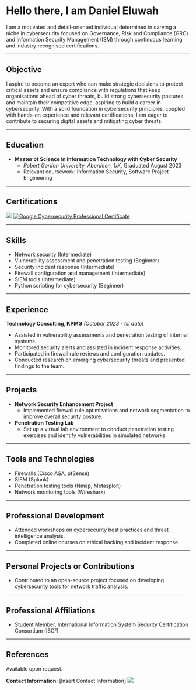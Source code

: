 # Hello there, I am Daniel Eluwah
I am a motivated and detail-oriented individual determined in carving a niche in cybersecurity focused on Governance, Risk and Compliance (GRC) and Information Security Management (ISM) through continuous learning and industry recognised certifications.

---
## Objective

I aspire to become an expert who can make strategic decisions to protect critical assets and ensure compliance with regulations that keep organisations ahead of cyber threats, build strong cybersecurity postures and maintain their competitive edge. aspiring to build a career in cybersecurity. With a solid foundation in cybersecurity principles, coupled with hands-on experience and relevant certifications, I am eager to contribute to securing digital assets and mitigating cyber threats.

---
## Education
- **Master of Science in Information Technology with Cyber Security**
  - *Robert Gordon University, Aberdeen, UK*, Graduated August 2023
  - Relevant coursework: Information Security, Software Project Engineering

---
## Certifications
<a href="https://credly.com/badges/f342dbac-7847-4a95-86e8-f70e7e5095fb/linked_in_profile"><img src="https://img.shields.io/badge/ISC%C2%B2_-CC-green?style=flat-square&logo=ISC%C2%B2" /></a>
[![Google Cybersecurity Professional Certificate](https://img.shields.io/badge/Google-Cybersecurity_Professional_Certificate-red?style=flat-square&logo=google)](https://www.coursera.org/professional-certificates/google-it-support)



---

## Skills
- Network security (Intermediate)
- Vulnerability assessment and penetration testing (Beginner)
- Security incident response (Intermediate)
- Firewall configuration and management (Intermediate)
- SIEM tools (Intermediate)
- Python scripting for cybersecurity (Beginner)

---

## Experience
**Technology Consulting, KPMG**
*(October 2023 - till date)*
- Assisted in vulnerability assessments and penetration testing of internal systems.
- Monitored security alerts and assisted in incident response activities.
- Participated in firewall rule reviews and configuration updates.
- Conducted research on emerging cybersecurity threats and presented findings to the team.

---

## Projects
- **Network Security Enhancement Project**
  - Implemented firewall rule optimizations and network segmentation to improve overall security posture.
- **Penetration Testing Lab**
  - Set up a virtual lab environment to conduct penetration testing exercises and identify vulnerabilities in simulated networks.

---

## Tools and Technologies
- Firewalls (Cisco ASA, pfSense)
- SIEM (Splunk)
- Penetration testing tools (Nmap, Metasploit)
- Network monitoring tools (Wireshark)

---

## Professional Development
- Attended workshops on cybersecurity best practices and threat intelligence analysis.
- Completed online courses on ethical hacking and incident response.

---

## Personal Projects or Contributions
- Contributed to an open-source project focused on developing cybersecurity tools for network traffic analysis.

---

## Professional Affiliations
- Student Member, International Information System Security Certification Consortium (ISC²)

---

## References
Available upon request.

**Contact Information:** [Insert Contact Information]
<a href="https://linkedin.com/in/daniel-nwachukwu-eluwah-110b8737"><img src="https://img.shields.io/badge/LinkedIn-Profile-blue?style=flat-square&logo=linkedin" /></a>
